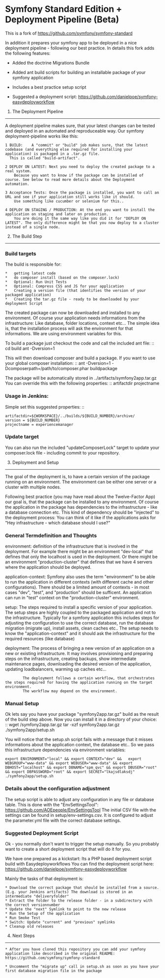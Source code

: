 Symfony Standard Edition + Deployment Pipeline (Beta)
====================================================

This is a fork of
https://github.com/symfony/symfony-standard

In addition it prepares your symfony app to be deployed in a nice deployment pipeline - following our best practice.
In details this fork adds the following features:

  * Added the doctrine Migrations Bundle

  * Added ant build scripts for building an installable package of your symfony application

  * Includes a best practice setup script

  * Suggested a deployment script: https://github.com/danielpoe/symfony-easydeployworkflow

1) The Deployment Pipeline
----------------------------
A deployment pipeline makes sure, that your latest changes can be tested and deployed in an automated and reproduceable way.
Our symfony deployment-pipeline works like this:

	1 BUILD:	A "commit" or "build" job makes sure, that the latest codebase (and everything else required for installing your application) is packaged in a .tar.gz file.
	  This is called "build-artifact".

	2 DEPLOY ON LATEST: Next you need to deploy the created package to a real system.
		Because you want to know if the package can be installed of course. See below to read more details about the Deployment automation.

	3 Acceptance Tests: Once the package is installed, you want to call an URL and see if your application still works like it should.
		Use something like cucumber or selenium for this..

	4 DEPLOY ON STAGING / PRODUCTION: At the end you want to install the application on staging and later on production.
		You are doing it the same way like you did it for "DEPLOY ON LATEST". The only difference might be that you now deploy to a cluster instead of a single node.


2) The Build Step
-------------------------

### Build targets

The build is responsible for:

	*	getting latest code
	*	do composer install (based on the composer.lock)
	*	Optional: Run Unit Tests
	*	Optional: Compress CSS and JS for your application
	*	Creating a version file (that identifies the version of your packaged application)
	*	Creating the tar.gz file - ready to be downloaded by your deployment Script

The created package can now be downloaded and installed to any environment. Of course your application needs informations from the
infrastructure: Like database, folder locations, context etc...  The simple idea is, that the installation process will ask the environment for that informations.
We are using environment variables for this.

To build a package just checkout the code and call the included ant file:
::
	cd build
	ant -Dversion=1

This will then download composer and build a package.
If you want to use your global composer installation:
::
	ant -Dversion=1 -Dcomposerpath=/path/to/composer.phar buildpackage


The package will be automatically stored in ../artifacts/symfony2app.tar.gz
You can override this with the following properties:
::
	artifactdir
	projectname

### Usage in Jenkins:

Simple set this suggested properties:
::

	artifactdir=${WORKSPACE}/../builds/${BUILD_NUMBER}/archive/
	version = ${BUILD_NUMBER}
	projectname = experiencemanager

### Update target

You can also run the included "updateComposerLock" target to update your composer.lock file - including commit to your repository.

3) Deployment and Setup
-----------------------

The goal of the deployment is, to have a certain version of the package running on an environment.
The environment can be either one server or a cluster with multiple nodes.

Following best practice (you may have read about the Twelve-Factor App) our goal is, that the package can be installed to any environment.
Of course the application in the package has dependencies to the infrastructure - like a database connection etc.
This kind of dependency should be "injected" to the deployment process: You can think of it like if the applications asks for "Hey infrastructure - which database should I use?"

### General Termdefinition and Thoughts

environment: definition of the infrastructure that is involved in the deployment.
			For example there might be an environment "dev-local" that defines that only the localhost is used in the deployment.
			Or there might be an environment "production-cluster" that defines that we have 4 servers where the application should be deployed.

application-context: Symfony also uses the term "environment" to be able to run the application in different contexts (with different cache and other configurations).
			There should be a limited amount of contexts - in most cases "dev", "test", and "production" should be sufficent.
			An application can run in "test" context on the "production-cluster" environment.

setup:	The steps required to install a specific version of your application. The setup steps are highly coupled to the packaged application and not to the infrastructure.
 		Typically for a symfony application this includes steps for adjusting the configuration to use the correct database, run the database migration (migrate up), install assets, clean caches etc..
 		The setup needs to know the "application-context" and it should ask the infrastructure for the required resources (like database)

deployment: The process of bringing a new version of an application on a new or existing infrastructure. It may involves provisioning and preparing steps on the infrastructure, creating backups, show intermediate maintenance pages, downloading the desired version of the application,
			updating loadbalancers, warming up caches etc...

			The deployment follows a certain workflow, that orchestrates the steps required for having the application running on the target environment.
			The workflow may depend on the environment.

### Manual Setup

Ok lets say you have your package "symfony2app.tar.gz" build as the result of the build step above.
Now you can install it in a directory of your choice:
::
	wget <your artifact location>/symfony2app.tar.gz
	tar -xzf symfony2app.tar.gz
	./symfony2app/setup.sh

You will notice that the setup.sh script fails with a message that it misses informations about the application context, the database etc..
So we pass this infrastructure dependencies via environment variables:

	export ENVIRONMENT="local" && export CONTEXT="dev" &&   export WEBGROUP="www-data" && export WEBUSER="www-data" && export DBHOST="localhost" && export DBNAME="spm_qvc" && export DBUSER="root" && export DBPASSWORD="root" && export SECRET="lkajsdlaksdj"  ./symfony2app/setup.sh

### Details about the configuration adjustment

The setup script is able to adjust any configuration in any file or database table. This is done with the "EnvSettingsTool": https://github.com/AOEpeople/EnvSettingsTool
The initial CSV file with the settings can be found in setup/env-settings.csv. It is configured to adjust the parameter.yml file with the correct database settings.


### Suggested Deployment Script

Ok - you normally don't want to trigger the setup manually. So you probably want to create a short deployment script that will do it for you.

We have one prepared as a kickstart: Its a PHP based deployment script build with Easydeployworkflows
You can find the deployment script here: https://github.com/danielpoe/symfony-easydeployworkflow

Mainly the tasks of that deployment is:

	* Download the correct package that should be installed from a source. (E.g. your Jenkins artifacts) The download is stored in an intermediate "deliveryfolder"
	* Extract the folder to the release folder - in a subdirectory with the correct versionnumber
	* Update the "next" Symlink to point to the new release
	* Run the Setup of the application
	* Run Smoke Test
	* Switch: Update "current" and "previous" symlinks
	* Cleanup old releases


4) Next Steps
----------------------------

	* After you have cloned this repository you can add your symfony application like described in the original README: https://github.com/symfony/symfony-standard

	* Uncomment the "migrate up" call in setup.sh as soon as you have your first database migration file in the package
